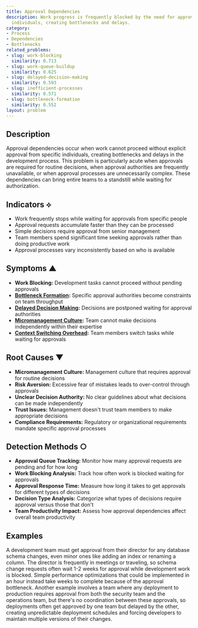 ```yaml
---
title: Approval Dependencies
description: Work progress is frequently blocked by the need for approvals from specific
  individuals, creating bottlenecks and delays.
category:
- Process
- Dependencies
- Bottlenecks
related_problems:
- slug: work-blocking
  similarity: 0.713
- slug: work-queue-buildup
  similarity: 0.625
- slug: delayed-decision-making
  similarity: 0.593
- slug: inefficient-processes
  similarity: 0.571
- slug: bottleneck-formation
  similarity: 0.552
layout: problem
---
```


## Description

Approval dependencies occur when work cannot proceed without explicit approval from specific individuals, creating bottlenecks and delays in the development process. This problem is particularly acute when approvals are required for routine decisions, when approval authorities are frequently unavailable, or when approval processes are unnecessarily complex. These dependencies can bring entire teams to a standstill while waiting for authorization.

## Indicators ⟡

- Work frequently stops while waiting for approvals from specific people
- Approval requests accumulate faster than they can be processed
- Simple decisions require approval from senior management
- Team members spend significant time seeking approvals rather than doing productive work
- Approval processes vary inconsistently based on who is available

## Symptoms ▲

- **Work Blocking:** Development tasks cannot proceed without pending approvals
- **[Bottleneck Formation](bottleneck-formation.md):** Specific approval authorities become constraints on team throughput
- **[Delayed Decision Making](delayed-decision-making.md):** Decisions are postponed waiting for approval authorities
- **[Micromanagement Culture](micromanagement-culture.md):** Team cannot make decisions independently within their expertise
- **[Context Switching Overhead](context-switching-overhead.md):** Team members switch tasks while waiting for approvals

## Root Causes ▼

- **Micromanagement Culture:** Management culture that requires approval for routine decisions
- **Risk Aversion:** Excessive fear of mistakes leads to over-control through approvals
- **Unclear Decision Authority:** No clear guidelines about what decisions can be made independently
- **Trust Issues:** Management doesn't trust team members to make appropriate decisions
- **Compliance Requirements:** Regulatory or organizational requirements mandate specific approval processes

## Detection Methods ○

- **Approval Queue Tracking:** Monitor how many approval requests are pending and for how long
- **Work Blocking Analysis:** Track how often work is blocked waiting for approvals
- **Approval Response Time:** Measure how long it takes to get approvals for different types of decisions
- **Decision Type Analysis:** Categorize what types of decisions require approval versus those that don't
- **Team Productivity Impact:** Assess how approval dependencies affect overall team productivity

## Examples

A development team must get approval from their director for any database schema changes, even minor ones like adding an index or renaming a column. The director is frequently in meetings or traveling, so schema change requests often wait 1-2 weeks for approval while development work is blocked. Simple performance optimizations that could be implemented in an hour instead take weeks to complete because of the approval bottleneck. Another example involves a team where any deployment to production requires approval from both the security team and the operations team, but there's no coordination between these approvals, so deployments often get approved by one team but delayed by the other, creating unpredictable deployment schedules and forcing developers to maintain multiple versions of their changes.
